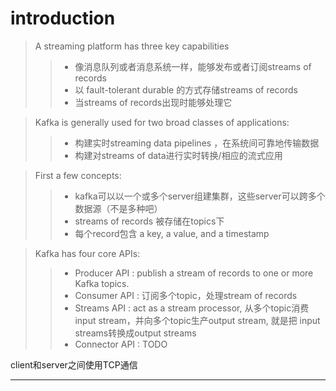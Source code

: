 # introduction

> A streaming platform has three key capabilities
>> * 像消息队列或者消息系统一样，能够发布或者订阅streams of records
>> * 以 fault-tolerant durable 的方式存储streams of records
>> * 当streams of records出现时能够处理它

> Kafka is generally used for two broad classes of applications:
>> * 构建实时streaming data pipelines ，在系统间可靠地传输数据
>> * 构建对streams of data进行实时转换/相应的流式应用

> First a few concepts:
>> * kafka可以以一个或多个server组建集群，这些server可以跨多个数据源（不是多种吧）
>> * streams of records 被存储在topics下
>> * 每个record包含 a key, a value, and a timestamp

> Kafka has four core APIs:
>> * Producer API : publish a stream of records to one or more Kafka topics.
>> * Consumer API : 订阅多个topic，处理stream of records
>> * Streams API : act as a stream processor, 从多个topic消费 input stream，并向多个topic生产output stream, 就是把 input streams转换成output streams
>> * Connector API : TODO 

client和server之间使用TCP通信

-------------------
